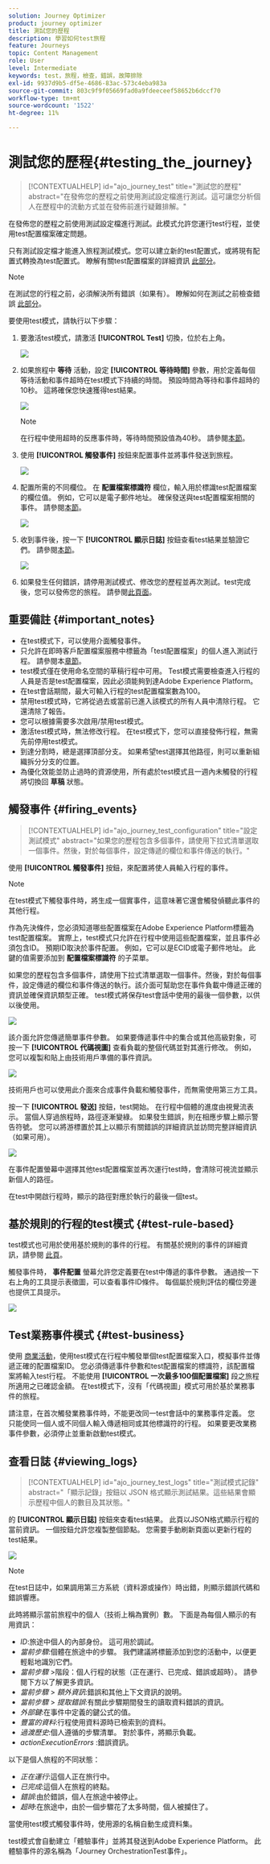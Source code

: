 ```yaml
---
solution: Journey Optimizer
product: journey optimizer
title: 測試您的歷程
description: 學習如何test旅程
feature: Journeys
topic: Content Management
role: User
level: Intermediate
keywords: test，旅程，檢查，錯誤，故障排除
exl-id: 9937d9b5-df5e-4686-83ac-573c4eba983a
source-git-commit: 803c9f9f05669fad0a9fdeeceef58652b6dccf70
workflow-type: tm+mt
source-wordcount: '1522'
ht-degree: 11%

---
```


# 測試您的歷程{#testing_the_journey}

>[!CONTEXTUALHELP]
>id="ajo_journey_test"
>title="測試您的歷程"
>abstract="在發佈您的歷程之前使用測試設定檔進行測試。這可讓您分析個人在歷程中的流動方式並在發佈前進行疑難排解。"

在發佈您的歷程之前使用測試設定檔進行測試。此模式允許您運行test行程，並使用test配置檔案確定問題。

只有測試設定檔才能進入旅程測試模式。您可以建立新的test配置式，或將現有配置式轉換為test配置式。 瞭解有關test配置檔案的詳細資訊 [此部分](../segment/creating-test-profiles.md)。

>[!NOTE]
>
>在測試您的行程之前，必須解決所有錯誤（如果有）。 瞭解如何在測試之前檢查錯誤 [此部分](../building-journeys/troubleshooting.md#checking-for-errors-before-testing)。

要使用test模式，請執行以下步驟：

1. 要激活test模式，請激活 **[!UICONTROL Test]** 切換，位於右上角。

   ![](assets/journeytest1.png)

1. 如果旅程中 **等待** 活動，設定 **[!UICONTROL 等待時間]** 參數，用於定義每個等待活動和事件超時在test模式下持續的時間。 預設時間為等待和事件超時的10秒。 這將確保您快速獲得test結果。

   ![](assets/journeytest_wait.png)

   >[!NOTE]
   >
   >在行程中使用超時的反應事件時，等待時間預設值為40秒。 請參閱[本節](../building-journeys/reaction-events.md)。

1. 使用 **[!UICONTROL 觸發事件]** 按鈕來配置事件並將事件發送到旅程。

   ![](assets/journeyuctest1.png)

1. 配置所需的不同欄位。 在 **配置檔案標識符** 欄位，輸入用於標識test配置檔案的欄位值。 例如，它可以是電子郵件地址。 確保發送與test配置檔案相關的事件。 請參閱[本節](#firing_events)。

   ![](assets/journeyuctest1-bis.png)

1. 收到事件後，按一下 **[!UICONTROL 顯示日誌]** 按鈕查看test結果並驗證它們。 請參閱[本節](#viewing_logs)。

   ![](assets/journeyuctest2.png)

1. 如果發生任何錯誤，請停用測試模式、修改您的歷程並再次測試。test完成後，您可以發佈您的旅程。 請參閱[此頁面](../building-journeys/publishing-the-journey.md)。

## 重要備註 {#important_notes}

* 在test模式下，可以使用介面觸發事件。
* 只允許在即時客戶配置檔案服務中標籤為「test配置檔案」的個人進入測試行程。 請參閱本[章節](../segment/creating-test-profiles.md)。
* test模式僅在使用命名空間的草稿行程中可用。 Test模式需要檢查進入行程的人員是否是test配置檔案，因此必須能夠到達Adobe Experience Platform。
* 在test會話期間，最大可輸入行程的test配置檔案數為100。
* 禁用test模式時，它將從過去或當前已進入該模式的所有人員中清除行程。 它還清除了報告。
* 您可以根據需要多次啟用/禁用test模式。
* 激活test模式時，無法修改行程。 在test模式下，您可以直接發佈行程，無需先前停用test模式。
* 到達分割時，總是選擇頂部分支。 如果希望test選擇其他路徑，則可以重新組織拆分分支的位置。
* 為優化效能並防止過時的資源使用，所有處於test模式且一週內未觸發的行程將切換回 **草稿** 狀態。

## 觸發事件 {#firing_events}

>[!CONTEXTUALHELP]
>id="ajo_journey_test_configuration"
>title="設定測試模式"
>abstract="如果您的歷程包含多個事件，請使用下拉式清單選取一個事件。然後，對於每個事件，設定傳遞的欄位和事件傳送的執行。"

使用 **[!UICONTROL 觸發事件]** 按鈕，來配置將使人員輸入行程的事件。

>[!NOTE]
>
>在test模式下觸發事件時，將生成一個實事件，這意味著它還會觸發偵聽此事件的其他行程。

作為先決條件，您必須知道哪些配置檔案在Adobe Experience Platform標籤為test配置檔案。 實際上，test模式只允許在行程中使用這些配置檔案，並且事件必須包含ID。 預期ID取決於事件配置。 例如，它可以是ECID或電子郵件地址。 此鍵的值需要添加到 **配置檔案標識符** 的子菜單。

如果您的歷程包含多個事件，請使用下拉式清單選取一個事件。然後，對於每個事件，設定傳遞的欄位和事件傳送的執行。該介面可幫助您在事件負載中傳遞正確的資訊並確保資訊類型正確。 test模式將保存test會話中使用的最後一個參數，以供以後使用。

![](assets/journeytest4.png)

該介面允許您傳遞簡單事件參數。 如果要傳遞事件中的集合或其他高級對象，可按一下 **[!UICONTROL 代碼視圖]** 查看負載的整個代碼並對其進行修改。 例如，您可以複製和貼上由技術用戶準備的事件資訊。

![](assets/journeytest5.png)

技術用戶也可以使用此介面來合成事件負載和觸發事件，而無需使用第三方工具。

按一下 **[!UICONTROL 發送]** 按鈕，test開始。 在行程中個體的進度由視覺流表示。 當個人穿過旅程時，路徑逐漸變綠。 如果發生錯誤，則在相應步驟上顯示警告符號。 您可以將游標置於其上以顯示有關錯誤的詳細資訊並訪問完整詳細資訊（如果可用）。

![](assets/journeytest6.png)

在事件配置螢幕中選擇其他test配置檔案並再次運行test時，會清除可視流並顯示新個人的路徑。

在test中開啟行程時，顯示的路徑對應於執行的最後一個test。

## 基於規則的行程的test模式 {#test-rule-based}

test模式也可用於使用基於規則的事件的行程。 有關基於規則的事件的詳細資訊，請參閱 [此頁](../event/about-events.md)。

觸發事件時， **事件配置** 螢幕允許您定義要在test中傳遞的事件參數。 通過按一下右上角的工具提示表徵圖，可以查看事件ID條件。 每個屬於規則評估的欄位旁邊也提供工具提示。

![](assets/jo-event8.png)

## Test業務事件模式 {#test-business}

使用 [商業活動](../event/about-events.md)，使用test模式在行程中觸發單個test配置檔案入口，模擬事件並傳遞正確的配置檔案ID。 您必須傳遞事件參數和test配置檔案的標識符，該配置檔案將輸入test行程。 不能使用 **[!UICONTROL 一次最多100個配置檔案]** 段之旅程所適用之已確認金額。 在test模式下，沒有「代碼視圖」模式可用於基於業務事件的旅程。

請注意，在首次觸發業務事件時，不能更改同一test會話中的業務事件定義。 您只能使同一個人或不同個人輸入傳遞相同或其他標識符的行程。 如果要更改業務事件參數，必須停止並重新啟動test模式。

## 查看日誌 {#viewing_logs}

>[!CONTEXTUALHELP]
>id="ajo_journey_test_logs"
>title="測試模式記錄"
>abstract="「顯示記錄」按鈕以 JSON 格式顯示測試結果。這些結果會顯示歷程中個人的數目及其狀態。"

的 **[!UICONTROL 顯示日誌]** 按鈕來查看test結果。 此頁以JSON格式顯示行程的當前資訊。 一個按鈕允許您複製整個節點。 您需要手動刷新頁面以更新行程的test結果。

![](assets/journeytest3.png)


>[!NOTE]
>
>在test日誌中，如果調用第三方系統（資料源或操作）時出錯，則顯示錯誤代碼和錯誤響應。

此時將顯示當前旅程中的個人（技術上稱為實例）數。 下面是為每個人顯示的有用資訊：

* _ID_:旅途中個人的內部身份。 這可用於調試。
* _當前步驟_:個體在旅途中的步驟。 我們建議將標籤添加到您的活動中，以便更輕鬆地識別它們。
* _當前步驟_ >階段：個人行程的狀態（正在運行、已完成、錯誤或超時）。 請參閱下方以了解更多資訊。
* _當前步驟_ > _額外資訊_:錯誤和其他上下文資訊的說明。
* _當前步驟_ > _提取錯誤_:有關此步驟期間發生的讀取資料錯誤的資訊。
* _外部鍵_:在事件中定義的鍵公式的值。
* _豐富的資料_:行程使用資料源時已檢索到的資料。
* _過渡歷史_:個人遵循的步驟清單。 對於事件，將顯示負載。
* _actionExecutionErrors_ :錯誤資訊。

以下是個人旅程的不同狀態：

* _正在運行_:這個人正在旅行中。
* _已完成_:這個人在旅程的終點。
* _錯誤_:由於錯誤，個人在旅途中被停止。
* _超時_:在旅途中，由於一個步驟花了太多時間，個人被攔住了。

當使用test模式觸發事件時，使用源的名稱自動生成資料集。

test模式會自動建立「體驗事件」並將其發送到Adobe Experience Platform。 此體驗事件的源名稱為「Journey OrchestrationTest事件」。

